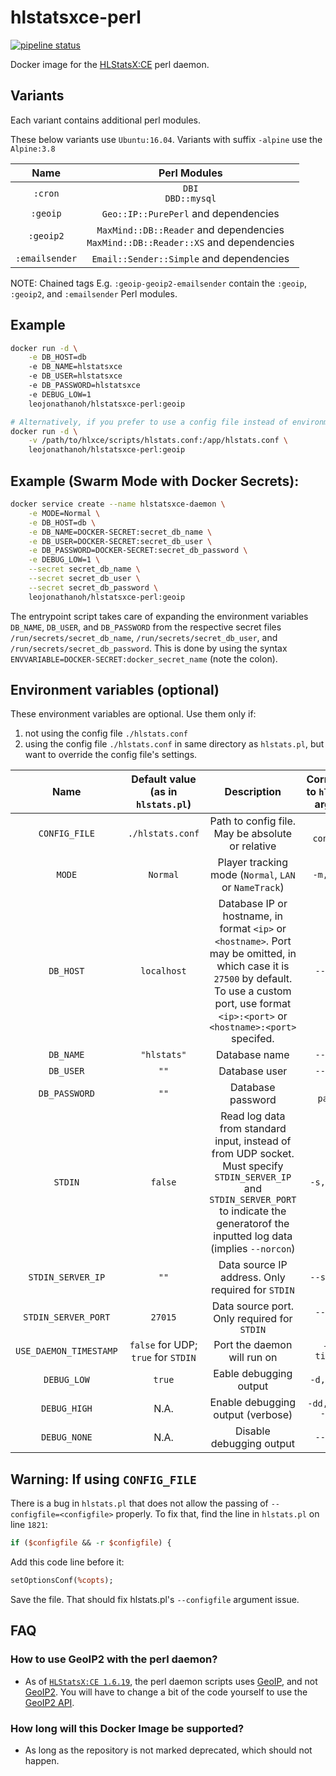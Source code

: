 # hlstatsxce-perl

[![pipeline status](https://gitlab.com/leojonathanoh/hlstatsxce-perl/badges/dev/pipeline.svg)](https://gitlab.com/leojonathanoh/hlstatsxce-perl/commits/dev)

Docker image for the [HLStatsX:CE]((https://bitbucket.org/Maverick_of_UC/hlstatsx-community-edition/downloads/)) perl daemon.

## Variants

Each variant contains additional perl modules.

These below variants use `Ubuntu:16.04`. Variants with suffix `-alpine` use the `Alpine:3.8`

| Name | Perl Modules |
|:-------:|:---------:|
| `:cron` | `DBI`<br>`DBD::mysql`
| `:geoip` | `Geo::IP::PurePerl` and dependencies
| `:geoip2` | `MaxMind::DB::Reader` and dependencies<br> `MaxMind::DB::Reader::XS` and dependencies
| `:emailsender` | `Email::Sender::Simple` and dependencies

NOTE: Chained tags E.g. `:geoip-geoip2-emailsender` contain the `:geoip`, `:geoip2`, and `:emailsender` Perl modules.

## Example

```sh
docker run -d \
    -e DB_HOST=db
    -e DB_NAME=hlstatsxce
    -e DB_USER=hlstatsxce
    -e DB_PASSWORD=hlstatsxce
    -e DEBUG_LOW=1
    leojonathanoh/hlstatsxce-perl:geoip

# Alternatively, if you prefer to use a config file instead of environment variables
docker run -d \
    -v /path/to/hlxce/scripts/hlstats.conf:/app/hlstats.conf \
    leojonathanoh/hlstatsxce-perl:geoip
```

## Example (Swarm Mode with Docker Secrets):

```sh
docker service create --name hlstatsxce-daemon \
    -e MODE=Normal \
    -e DB_HOST=db \
    -e DB_NAME=DOCKER-SECRET:secret_db_name \
    -e DB_USER=DOCKER-SECRET:secret_db_user \
    -e DB_PASSWORD=DOCKER-SECRET:secret_db_password \
    -e DEBUG_LOW=1 \
    --secret secret_db_name \
    --secret secret_db_user \
    --secret secret_db_password \
    leojonathanoh/hlstatsxce-perl:geoip
```

The entrypoint script takes care of expanding the environment variables `DB_NAME`, `DB_USER`, and `DB_PASSWORD` from the respective secret files `/run/secrets/secret_db_name`, `/run/secrets/secret_db_user`, and `/run/secrets/secret_db_password`. This is done by using the syntax `ENVVARIABLE=DOCKER-SECRET:docker_secret_name` (note the colon).

## Environment variables (optional)

These environment variables are optional. Use them only if:
1. not using the config file `./hlstats.conf`
2. using the config file `./hlstats.conf` in same directory as `hlstats.pl`, but want to override the config file's settings.

| Name | Default value (as in `hlstats.pl`) | Description | Corresponds to `hlstats.pl` argument |
|:-------:|:---------:|:---------:|:---------:|
| `CONFIG_FILE` | `./hlstats.conf` | Path to config file. May be absolute or relative | `-c,--configfile`
| `MODE` | `Normal` | Player tracking mode (`Normal`, `LAN` or `NameTrack`) | `-m, --mode`
| `DB_HOST` | `localhost` | Database IP or hostname, in format `<ip>` or `<hostname>`. Port may be omitted, in which case it is `27500` by default. To use a custom port, use format `<ip>:<port>` or `<hostname>:<port>` specifed. | `--db-host`
| `DB_NAME` | `"hlstats"` | Database name | `--db-name`
| `DB_USER` | `""` | Database user | `--db-name`
| `DB_PASSWORD` | `""` | Database password | `--db-password`
| `STDIN` | `false` | Read log data from standard input, instead of from UDP socket. Must specify `STDIN_SERVER_IP` and `STDIN_SERVER_PORT` to indicate the generatorof the inputted log data (implies `--norcon`) | `-s, --stdin`
| `STDIN_SERVER_IP` | `""` | Data source IP address. Only required for `STDIN` | `--server-ip`
| `STDIN_SERVER_PORT` | `27015` | Data source port. Only required for `STDIN` | `--server-port`
| `USE_DAEMON_TIMESTAMP` | `false` for UDP; `true` for `STDIN` | Port the daemon will run on | `-t, --timestamp`
| `DEBUG_LOW` | `true` | Eable debugging output | `-d, --debug`
| `DEBUG_HIGH` | N.A. | Enable debugging output (verbose) | `-dd, --debug --debug`
| `DEBUG_NONE` | N.A. | Disable debugging output | `--nodebug`

## Warning: If using `CONFIG_FILE`

There is a bug in `hlstats.pl` that does not allow the passing of `--configfile=<configfile>` properly. To fix that, find the line in `hlstats.pl` on line `1821`:

```perl
if ($configfile && -r $configfile) {
```

Add this code line before it:

```perl
setOptionsConf(%copts);
```

Save the file. That should fix hlstats.pl's `--configfile` argument issue.


## FAQ

### How to use GeoIP2 with the perl daemon?

 - As of [`HLStatsX:CE 1.6.19`](https://bitbucket.org/Maverick_of_UC/hlstatsx-community-edition/downloads/), the perl daemon scripts uses [GeoIP](https://metacpan.org/pod/Geo::IP::PurePerl), and not [GeoIP2](https://metacpan.org/pod/GeoIP2). You will have to change a bit of the code yourself to use the [GeoIP2 API](https://metacpan.org/release/GeoIP2).

### How long will this Docker Image be supported?

 - As long as the repository is not marked deprecated, which should not happen.
